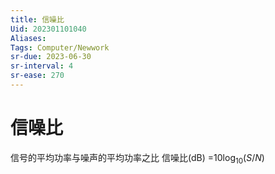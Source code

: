 ```yaml
---
title: 信噪比
Uid: 202301101040
Aliases: 
Tags: Computer/Newwork 
sr-due: 2023-06-30
sr-interval: 4
sr-ease: 270
---
```

# 信噪比

信号的平均功率与噪声的平均功率之比
信噪比(dB) =$10\log_{10}{(S/N)}$
